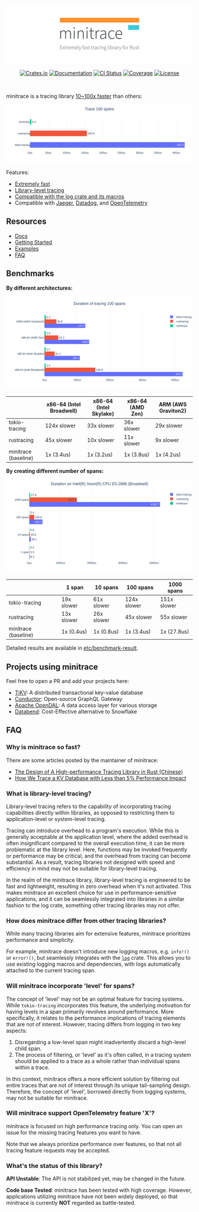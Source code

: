 <div align="center">

  ![minitrace: Extremely fast tracing library for Rust](etc/img/head-img-640.svg)

  [![Crates.io](https://img.shields.io/crates/v/minitrace.svg?style=flat-square&logo=rust)](https://crates.io/crates/minitrace)
  [![Documentation](https://img.shields.io/docsrs/minitrace?style=flat-square&logo=rust)](https://docs.rs/minitrace/)
  [![CI Status](https://img.shields.io/github/actions/workflow/status/tikv/minitrace-rust/ci.yml?style=flat-square&logo=github)](https://github.com/tikv/minitrace-rust/actions)
  [![Coverage](https://img.shields.io/coveralls/github/tikv/minitrace-rust?style=flat-square)](https://coveralls.io/github/tikv/minitrace-rust?branch=master)
  [![License](https://img.shields.io/crates/l/minitrace?style=flat-square)](https://github.com/tikv/minitrace-rust/blob/master/LICENSE)

</div>
<br>

minitrace is a tracing library [10~100x faster](#benchmarks) than others:

![benchmark](etc/img/head-benchmark.svg)

Features:

- [Extremely fast](#benchmarks)
- [Library-level tracing](#what-is-library-level-tracing)
- [Compatible with the log crate and its macros](minitrace/examples/log.rs)
- Compatible with [Jaeger], [Datadog], and [OpenTelemetry]

## Resources

- [Docs]
- [Getting Started]
- [Examples]
- [FAQ](#faq)

## Benchmarks

**By different architectures:**

![Benchmark result by architecture](etc/img/benchmark-arch.svg)

|                      | x86-64 (Intel Broadwell) | x86-64 (Intel Skylake) | x86-64 (AMD Zen) | ARM (AWS Graviton2) |
|----------------------|--------------------------|------------------------|------------------|---------------------|
| tokio-tracing        | 124x slower              | 33x slower             | 36x slower       | 29x slower          |
| rustracing           | 45x slower               | 10x slower             | 11x slower       | 9x slower           |
| minitrace (baseline) | 1x (3.4us)               | 1x (3.2us)             | 1x (3.8us)       | 1x (4.2us)          |

**By creating different number of spans:**

![Benchmark result by number of spans](etc/img/benchmark-spans.svg)

|                      | 1 span      | 10 spans   | 100 spans   | 1000 spans  |
|----------------------|-------------|------------|-------------|-------------|
| tokio-tracing        | 19x slower  | 61x slower | 124x slower | 151x slower |
| rustracing           | 13x slower  | 26x slower | 45x slower  | 55x slower  |
| minitrace (baseline) | 1x (0.4us)  | 1x (0.8us) | 1x (3.4us)  | 1x (27.8us) |

Detailed results are available in [etc/benchmark-result](etc/benchmark-result).

## Projects using minitrace

Feel free to open a PR and add your projects here:

- [TiKV](https://github.com/tikv/tikv): A distributed transactional key-value database
- [Conductor](https://github.com/the-guild-org/conductor): Open-source GraphQL Gateway
- [Apache OpenDAL](https://github.com/apache/opendal): A data access layer for various storage
- [Databend](https://github.com/datafuselabs/databend): Cost-Effective alternative to Snowflake

## FAQ

### Why is minitrace so fast?

There are some articles posted by the maintainer of minitrace:

- [The Design of A High-performance Tracing Library in Rust (Chinese)](https://www.youtube.com/watch?v=8xTaxC1RcXE)
- [How We Trace a KV Database with Less than 5% Performance Impact](https://en.pingcap.com/blog/how-we-trace-a-kv-database-with-less-than-5-percent-performance-impact/)

### What is library-level tracing?

Library-level tracing refers to the capability of incorporating tracing capabilities directly within libraries, as opposed to restricting them to application-level or system-level tracing.

Tracing can introduce overhead to a program's execution. While this is generally acceptable at the application level, where the added overhead is often insignificant compared to the overall execution time, it can be more problematic at the library level. Here, functions may be invoked frequently or performance may be critical, and the overhead from tracing can become substantial. As a result, tracing libraries not designed with speed and efficiency in mind may not be suitable for library-level tracing.

In the realm of the minitrace library, library-level tracing is engineered to be fast and lightweight, resulting in zero overhead when it's not activated. This makes minitrace an excellent choice for use in performance-sensitive applications, and it can be seamlessly integrated into libraries in a similar fashion to the log crate, something other tracing libraries may not offer.

### How does minitrace differ from other tracing libraries?

While many tracing libraries aim for extensive features, minitrace prioritizes performance and simplicity.

For example, minitrace doesn't introduce new logging macros, e.g. `info!()` or `error!()`, but seamlessly integrates with the [`log`](https://crates.io/crates/log) crate. This allows you to use existing logging macros and dependencies, with logs automatically attached to the current tracing span.

### Will minitrace incorporate 'level' for spans?

The concept of 'level' may not be an optimal feature for tracing systems. While `tokio-tracing` incorporates this feature, the underlying motivation for having levels in a span primarily revolves around performance. More specifically, it relates to the performance implications of tracing elements that are not of interest. However, tracing differs from logging in two key aspects: 

1. Disregarding a low-level span might inadvertently discard a high-level child span. 
2. The process of filtering, or 'level' as it's often called, in a tracing system should be applied to a trace as a whole rather than individual spans within a trace. 

In this context, minitrace offers a more efficient solution by filtering out entire traces that are not of interest through its unique tail-sampling design. Therefore, the concept of 'level', borrowed directly from logging systems, may not be suitable for minitrace.

### Will minitrace support OpenTelemetry feature 'X'?

minitrace is focused on high performance tracing only. You can open an issue for the missing tracing features you want to have.

Note that we always prioritize performance over features, so that not all tracing feature requests may be accepted. 

### What's the status of this library?

**API Unstable**: The API is not stabilized yet, may be changed in the future. 

**Code base Tested**: minitrace has been tested with high coverage. However, applications utilizing minitrace have not been widely deployed, so that minitrace is currently **NOT** regarded as battle-tested. 

[Docs]: https://docs.rs/minitrace/
[Getting Started]: minitrace/examples/get_started.rs
[Examples]: minitrace/examples
[OpenTelemetry]: https://opentelemetry.io/
[Jaeger]: https://crates.io/crates/minitrace-jaeger
[Datadog]: https://crates.io/crates/minitrace-datadog
